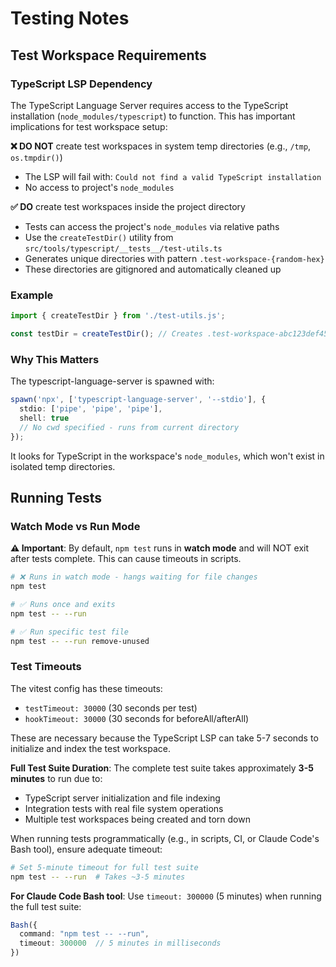 # Testing Notes

## Test Workspace Requirements

### TypeScript LSP Dependency

The TypeScript Language Server requires access to the TypeScript installation (`node_modules/typescript`) to function. This has important implications for test workspace setup:

**❌ DO NOT** create test workspaces in system temp directories (e.g., `/tmp`, `os.tmpdir()`)
- The LSP will fail with: `Could not find a valid TypeScript installation`
- No access to project's `node_modules`

**✅ DO** create test workspaces inside the project directory
- Tests can access the project's `node_modules` via relative paths
- Use the `createTestDir()` utility from `src/tools/typescript/__tests__/test-utils.ts`
- Generates unique directories with pattern `.test-workspace-{random-hex}`
- These directories are gitignored and automatically cleaned up

### Example

```typescript
import { createTestDir } from './test-utils.js';

const testDir = createTestDir(); // Creates .test-workspace-abc123def456 in project root
```

### Why This Matters

The typescript-language-server is spawned with:
```typescript
spawn('npx', ['typescript-language-server', '--stdio'], {
  stdio: ['pipe', 'pipe', 'pipe'],
  shell: true
  // No cwd specified - runs from current directory
});
```

It looks for TypeScript in the workspace's `node_modules`, which won't exist in isolated temp directories.

## Running Tests

### Watch Mode vs Run Mode

**⚠️ Important**: By default, `npm test` runs in **watch mode** and will NOT exit after tests complete. This can cause timeouts in scripts.

```bash
# ❌ Runs in watch mode - hangs waiting for file changes
npm test

# ✅ Runs once and exits
npm test -- --run

# ✅ Run specific test file
npm test -- --run remove-unused
```

### Test Timeouts

The vitest config has these timeouts:
- `testTimeout: 30000` (30 seconds per test)
- `hookTimeout: 30000` (30 seconds for beforeAll/afterAll)

These are necessary because the TypeScript LSP can take 5-7 seconds to initialize and index the test workspace.

**Full Test Suite Duration**: The complete test suite takes approximately **3-5 minutes** to run due to:
- TypeScript server initialization and file indexing
- Integration tests with real file system operations
- Multiple test workspaces being created and torn down

When running tests programmatically (e.g., in scripts, CI, or Claude Code's Bash tool), ensure adequate timeout:
```bash
# Set 5-minute timeout for full test suite
npm test -- --run  # Takes ~3-5 minutes
```

**For Claude Code Bash tool**: Use `timeout: 300000` (5 minutes) when running the full test suite:
```typescript
Bash({
  command: "npm test -- --run",
  timeout: 300000  // 5 minutes in milliseconds
})
```
